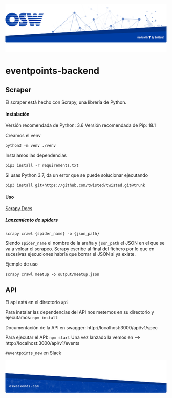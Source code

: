 ![header](https://github.com/OSWeekends/agile-project-template/raw/master/other/img/OSW-project-GitHub-template-header.jpg)

# eventpoints-backend

## Scraper

El scraper está hecho con Scrapy, una librería de Python.

#### Instalación

Versión recomendada de Python: 3.6
Versión recomendada de Pip: 18.1

Creamos el venv

`python3 -m venv ./venv`

Instalamos las dependencias

`pip3 install -r requirements.txt`

Si usas Python 3.7, da un error que se puede solucionar ejecutando

`pip3 install git+https://github.com/twisted/twisted.git@trunk`

#### Uso

[Scrapy Docs](https://doc.scrapy.org/en/latest/)

##### Lanzamiento de spiders

`scrapy crawl {spider_name} -o {json_path}`

Siendo `spider_name` el nombre de la araña y `json_path` el JSON en el que se va a
volcar el scrapeo. 
Scrapy escribe al final del fichero por lo que en sucesivas
ejecuciones habría que borrar el JSON si ya existe.

Ejemplo de uso

`scrapy crawl meetup -o output/meetup.json`

## API

El api está en el directorio `api`

Para instalar las dependencias del API nos metemos en su directorio y ejecutamos: `npm install`

Documentación de la API en swagger: http://localhost:3000/api/v1/spec

Para ejecutar el API: `npm start`
Una vez lanzado la vemos en --> http://localhost:3000/api/v1/events

`#eventpoints_new` en Slack

![footer](https://github.com/OSWeekends/agile-project-template/raw/master/other/img/OSW-project-GitHub-template-footer.jpg)
